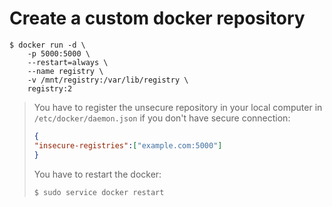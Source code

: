 # Create a custom docker repository

```shell
$ docker run -d \
    -p 5000:5000 \
    --restart=always \
    --name registry \
    -v /mnt/registry:/var/lib/registry \
    registry:2
```

> You have to register the unsecure repository in your local computer in `/etc/docker/daemon.json` if you don't have secure connection:
>
> ```json
> {
> "insecure-registries":["example.com:5000"]
> }
> ```
>
> You have to restart the docker:
> ```shell
> $ sudo service docker restart
> ```
